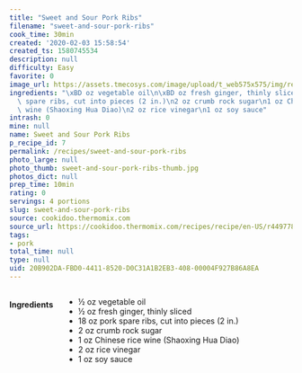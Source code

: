 ```yaml
---
title: "Sweet and Sour Pork Ribs"
filename: "sweet-and-sour-pork-ribs"
cook_time: 30min
created: '2020-02-03 15:58:54'
created_ts: 1580745534
description: null
difficulty: Easy
favorite: 0
image_url: https://assets.tmecosys.com/image/upload/t_web575x575/img/recipe/ras/Assets/F772BA2A-2A16-4BAC-987F-29DCE887942E/Derivates/887DE0F0-8570-4E9C-8FD8-238A90CF4593.jpg
ingredients: "\xBD oz vegetable oil\n\xBD oz fresh ginger, thinly sliced\n18 oz pork\
  \ spare ribs, cut into pieces (2 in.)\n2 oz crumb rock sugar\n1 oz Chinese rice\
  \ wine (Shaoxing Hua Diao)\n2 oz rice vinegar\n1 oz soy sauce"
intrash: 0
mine: null
name: Sweet and Sour Pork Ribs
p_recipe_id: 7
permalink: /recipes/sweet-and-sour-pork-ribs
photo_large: null
photo_thumb: sweet-and-sour-pork-ribs-thumb.jpg
photos_dict: null
prep_time: 10min
rating: 0
servings: 4 portions
slug: sweet-and-sour-pork-ribs
source: cookidoo.thermomix.com
source_url: https://cookidoo.thermomix.com/recipes/recipe/en-US/r449778
tags:
- pork
total_time: null
type: null
uid: 20B902DA-FBD0-4411-8520-D0C31A1B2EB3-408-00004F927B86A8EA
---
```

<div class="large-8 medium-7 columns" id="writeup">	</div><!-- #writeup -->
</div><!-- #row-one -->
<div class="row" id="row-two">	<div class="medium-4 small-5 columns" id="ingredients"><h4>Ingredients</h4><div class="box box-ingredients content"><ul>
<li>½ oz vegetable oil</li>
<li>½ oz fresh ginger, thinly sliced</li>
<li>18 oz pork spare ribs, cut into pieces (2 in.)</li>
<li>2 oz crumb rock sugar</li>
<li>1 oz Chinese rice wine (Shaoxing Hua Diao)</li>
<li>2 oz rice vinegar</li>
<li>1 oz soy sauce</li>
</ul>
</div>	</div>	<div class="medium-6 small-7 columns" id="directions">	</div>
